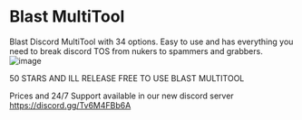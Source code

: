 # Blast MultiTool
Blast Discord MultiTool with 34 options. Easy to use and has everything you need to break discord TOS from nukers to spammers and grabbers.
![image](https://github.com/lostroes/Blast-MultiTool/assets/80589822/eee41a0e-e37b-45b8-8e10-0f55e89e23b9)

50 STARS AND ILL RELEASE FREE TO USE BLAST MULTITOOL

Prices and 24/7 Support available in our new discord server https://discord.gg/Tv6M4FBb6A
